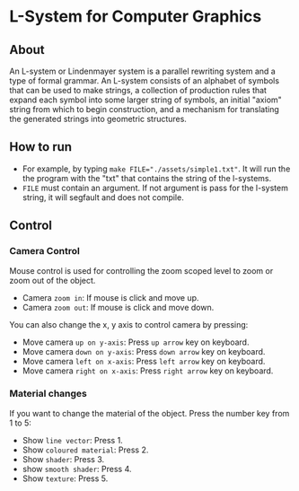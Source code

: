 # L-System for Computer Graphics

## About

An L-system or Lindenmayer system is a parallel rewriting system 
and a type of formal grammar. An L-system consists of an alphabet 
of symbols that can be used to make strings, a collection of production 
rules that expand each symbol into some larger string of symbols, 
an initial "axiom" string from which to begin construction, 
and a mechanism for translating the generated 
strings into geometric structures.

## How to run

* For example, by typing `make FILE="./assets/simple1.txt"`.
It will run the the program with the "txt" that contains the string
of the l-systems.
* `FILE` must contain an argument. If not argument is pass
for the l-system string, it will segfault and does not compile.

## Control

### Camera Control

Mouse control is used for controlling the zoom scoped level to
zoom or zoom out of the object.
* Camera `zoom in`: If mouse is click and move up.
* Camera `zoom out`: If mouse is click and move down.

You can also change the x, y axis to control camera by pressing:
* Move camera `up on y-axis`: Press `up arrow` key on keyboard.
* Move camera `down on y-axis`: Press `down arrow` key on keyboard.
* Move camera `left on x-axis`: Press `left arrow` key on keyboard.
* Move camera `right on x-axis`: Press `right arrow` key on keyboard.

### Material changes

If you want to change the material of the object. 
Press the number key from 1 to 5:
* Show `line vector`: Press 1.
* Show `coloured material`: Press 2.
* Show `shader`: Press 3.
* show `smooth shader`: Press 4.
* Show `texture`: Press 5.


